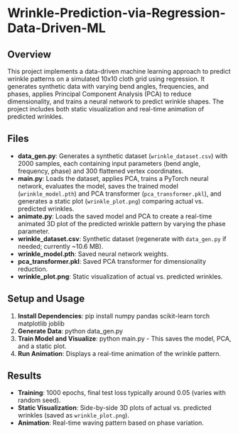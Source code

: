# Wrinkle-Prediction-via-Regression-Data-Driven-ML

## Overview
This project implements a data-driven machine learning approach to predict wrinkle patterns on a simulated 10x10 cloth grid using regression. It generates synthetic data with varying bend angles, frequencies, and phases, applies Principal Component Analysis (PCA) to reduce dimensionality, and trains a neural network to predict wrinkle shapes. The project includes both static visualization and real-time animation of predicted wrinkles.

## Files
- **data_gen.py**: Generates a synthetic dataset (`wrinkle_dataset.csv`) with 2000 samples, each containing input parameters (bend angle, frequency, phase) and 300 flattened vertex coordinates.
- **main.py**: Loads the dataset, applies PCA, trains a PyTorch neural network, evaluates the model, saves the trained model (`wrinkle_model.pth`) and PCA transformer (`pca_transformer.pkl`), and generates a static plot (`wrinkle_plot.png`) comparing actual vs. predicted wrinkles.
- **animate.py**: Loads the saved model and PCA to create a real-time animated 3D plot of the predicted wrinkle pattern by varying the phase parameter.
- **wrinkle_dataset.csv**: Synthetic dataset (regenerate with `data_gen.py` if needed; currently ~10.6 MB).
- **wrinkle_model.pth**: Saved neural network weights.
- **pca_transformer.pkl**: Saved PCA transformer for dimensionality reduction.
- **wrinkle_plot.png**: Static visualization of actual vs. predicted wrinkles.

## Setup and Usage
1. **Install Dependencies**: pip install numpy pandas scikit-learn torch matplotlib joblib
2. **Generate Data**: python data_gen.py
3. **Train Model and Visualize**: python main.py - This saves the model, PCA, and a static plot.
4. **Run Animation**: Displays a real-time animation of the wrinkle pattern.

## Results
- **Training**: 1000 epochs, final test loss typically around 0.05 (varies with random seed).
- **Static Visualization**: Side-by-side 3D plots of actual vs. predicted wrinkles (saved as `wrinkle_plot.png`).
- **Animation**: Real-time waving pattern based on phase variation.

